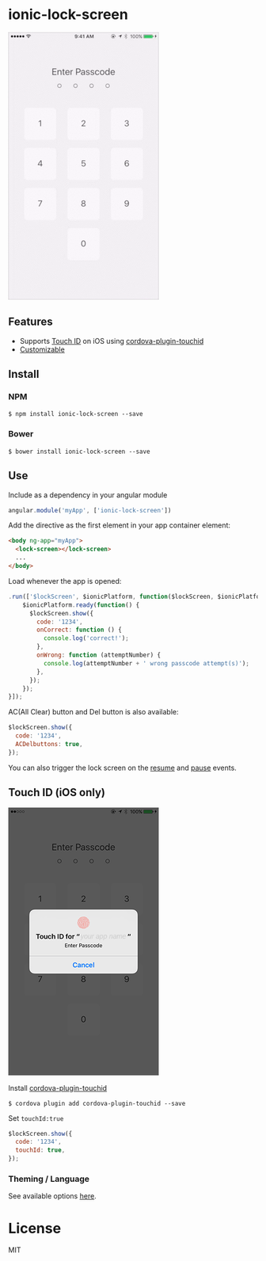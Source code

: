 # ionic-lock-screen

<img src="ionic-lock-screen.gif"/>

## Features

- Supports [Touch ID](#touch-id-ios-only) on iOS using [cordova-plugin-touchid](https://github.com/leecrossley/cordova-plugin-touchid)
- [Customizable](#theming--language)

## Install

### NPM

    $ npm install ionic-lock-screen --save

### Bower

    $ bower install ionic-lock-screen --save

## Use

Include as a dependency in your angular module

```js
angular.module('myApp', ['ionic-lock-screen'])
```

Add the directive as the first element in your app container element:

```html
<body ng-app="myApp">
  <lock-screen></lock-screen>
  ...
</body>
```

Load whenever the app is opened:

```js
.run(['$lockScreen', $ionicPlatform, function($lockScreen, $ionicPlatform) {
    $ionicPlatform.ready(function() {
      $lockScreen.show({
        code: '1234',
        onCorrect: function () {
          console.log('correct!');
        },
        onWrong: function (attemptNumber) {
          console.log(attemptNumber + ' wrong passcode attempt(s)');
        },
      });
    });
}]);
```
AC(All Clear) button and Del button is also available:
```js
$lockScreen.show({
  code: '1234',
  ACDelbuttons: true,
});
```


You can also trigger the lock screen on the [resume](https://cordova.apache.org/docs/en/latest/cordova/events/events.resume.html) and [pause](https://cordova.apache.org/docs/en/latest/cordova/events/events.pause.html) events.

## Touch ID (iOS only)

<img src="lock-screen-passcode.png"/>

Install [cordova-plugin-touchid](https://github.com/leecrossley/cordova-plugin-touchid)

    $ cordova plugin add cordova-plugin-touchid --save

Set ```touchId:true```

```js
$lockScreen.show({
  code: '1234',
  touchId: true,
});
```

### Theming / Language

See available options [here](src/lock-screen/lock-screen.js#L5-L25).

# License

MIT
